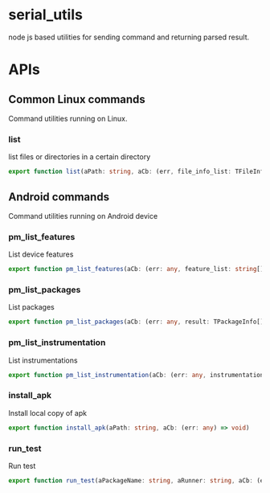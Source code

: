 # serial_utils

node js based utilities for sending command and returning parsed result.

# APIs

## Common Linux commands

Command utilities running on Linux.

### list

list files or directories in a certain directory

```typescript
export function list(aPath: string, aCb: (err, file_info_list: TFileInfo[]) => void)
```

## Android commands

Command utilities running on Android device

### pm_list_features

List device features

```typescript
export function pm_list_features(aCb: (err: any, feature_list: string[]) => void)
```

### pm_list_packages

List packages

```typescript
export function pm_list_packages(aCb: (err: any, result: TPackageInfo[]) => void)
```

### pm_list_instrumentation

List instrumentations

```typescript
export function pm_list_instrumentation(aCb: (err: any, instrumentation_info_list: TInstrumentationInfo[]) => void)
```

### install_apk

Install local copy of apk

```typescript
export function install_apk(aPath: string, aCb: (err: any) => void)
```

### run_test

Run test

```typescript
export function run_test(aPackageName: string, aRunner: string, aCb: (err: any) => void)
```
